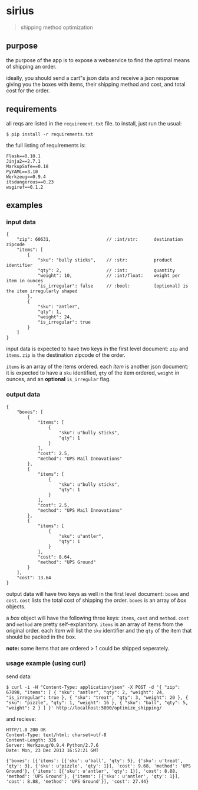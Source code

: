# sirius
> shipping method optimization

## purpose
the purpose of the app is to expose a webservice to find the optimal means of shipping an order.

ideally, you should send a cart"s json data and receive a json response giving you the boxes with items, their shipping method and cost, and total cost for the order.

## requirements
all reqs are listed in the `requirement.txt` file. to install, just run the usual:  
```
$ pip install -r requirements.txt
```

the full listing of requirements is:  

```
Flask==0.10.1
Jinja2==2.7.1
MarkupSafe==0.18
PyYAML==3.10
Werkzeug==0.9.4
itsdangerous==0.23
wsgiref==0.1.2
```

## examples
### input data
```
{
    "zip": 60631,                     // :int/str:      destination zipcode
    "items": [
        {
            "sku": "bully sticks",    // :str:          product identifier
            "qty": 2,                 // :int:          quantity
            "weight": 10,             // :int/float:    weight per item in ounces
            "is_irregular": false     // :bool:         [optional] is the item irregularly shaped
        },
        {
            "sku": "antler",
            "qty": 1,
            "weight": 24,
            "is_irregular": true
        }
    ]
}
```
input data is expected to have two keys in the first level document: `zip` and `items`. `zip` is the destination zipcode of the order.  

`items` is an array of the items ordered. each _item_ is another json document: it is expected to have a `sku` identified, `qty` of the item ordered, `weight` in ounces, and an __optional__ `is_irregular` flag.

### output data
```
{
    "boxes": [
        {
            "items": [
                {
                    "sku": u"bully sticks",
                    "qty": 1
                }
            ],
            "cost": 2.5,
            "method": "UPS Mail Innovations"
        },
        {
            "items": [
                {
                    "sku": u"bully sticks",
                    "qty": 1
                }
            ],
            "cost": 2.5,
            "method": "UPS Mail Innovations"
        },
        {
            "items": [
                {
                    "sku": u"antler",
                    "qty": 1
                }
            ],
            "cost": 8.64,
            "method": "UPS Ground"
        }
    ],
    "cost": 13.64
}
```
output data will have two keys as well in the first level document: `boxes` and `cost`. `cost` lists the total cost of shipping the order. `boxes` is an array of _box_ objects.  

a _box_ object will have the following three keys: `items`, `cost` and `method`. `cost` and `method` are pretty self-explanitory. `items` is an array of items from the original order. each _item_ will list the `sku` identifier and the `qty` of the item that should be packed in the box.  

__note:__ some items that are ordered > 1 could be shipped seperately.

### usage example (using curl)
send data:  

```
$ curl -i -H "Content-Type: application/json" -X POST -d '{ "zip": 67098, "items": [ { "sku": "antler", "qty": 2, "weight": 24, "is_irregular": true }, { "sku": "treat", "qty": 3, "weight": 20 }, { "sku": "pizzle", "qty": 1, "weight": 16 }, { "sku": "ball", "qty": 5, "weight": 2 } ] }' http://localhost:5000/optimize_shipping/
```

and recieve:

```
HTTP/1.0 200 OK
Content-Type: text/html; charset=utf-8
Content-Length: 326
Server: Werkzeug/0.9.4 Python/2.7.6
Date: Mon, 23 Dec 2013 16:52:21 GMT

{'boxes': [{'items': [{'sku': u'ball', 'qty': 5}, {'sku': u'treat', 'qty': 3}, {'sku': u'pizzle', 'qty': 1}], 'cost': 9.68, 'method': 'UPS Ground'}, {'items': [{'sku': u'antler', 'qty': 1}], 'cost': 8.88, 'method': 'UPS Ground'}, {'items': [{'sku': u'antler', 'qty': 1}], 'cost': 8.88, 'method': 'UPS Ground'}], 'cost': 27.44}
```





